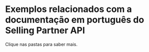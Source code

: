# Exemplos relacionados com a documentação em português do Selling Partner API

Clique nas pastas para saber mais.